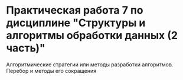 # Практическая работа 7 по дисциплине "Структуры и алгоритмы обработки данных (2 часть)"

Алгоритмические стратегии или методы разработки алгоритмов. Перебор и методы его сокращения
